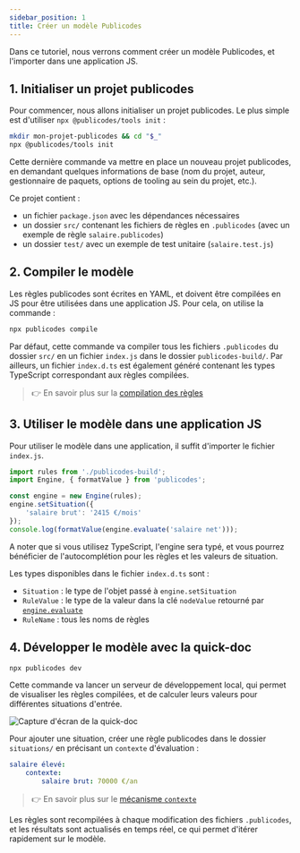 ```yaml
---
sidebar_position: 1
title: Créer un modèle Publicodes
---
```


<script lang="ts">
    import quickdocSrc from './quickdoc.png';
</script>

Dans ce tutoriel, nous verrons comment créer un modèle Publicodes, et l'importer dans une application JS.

## 1. Initialiser un projet publicodes

Pour commencer, nous allons initialiser un projet publicodes. Le plus simple est d'utiliser `npx @publicodes/tools init` :

```bash
mkdir mon-projet-publicodes && cd "$_"
npx @publicodes/tools init
```

Cette dernière commande va mettre en place un nouveau projet publicodes, en demandant quelques informations de base (nom du projet, auteur, gestionnaire de paquets, options de tooling au sein du projet, etc.).

Ce projet contient :

- un fichier `package.json` avec les dépendances nécessaires
- un dossier `src/` contenant les fichiers de règles en `.publicodes` (avec un exemple de règle `salaire.publicodes`)
- un dossier `test/` avec un exemple de test unitaire (`salaire.test.js`)

## 2. Compiler le modèle

Les règles publicodes sont écrites en YAML, et doivent être compilées en JS pour être utilisées dans une application JS. Pour cela, on utilise la commande :

```bash
npx publicodes compile
```

Par défaut, cette commande va compiler tous les fichiers `.publicodes` du dossier `src/` en un fichier `index.js` dans le dossier `publicodes-build/`. Par ailleurs, un fichier `index.d.ts` est également généré contenant les types TypeScript correspondant aux règles compilées.

> 👉 En savoir plus sur la [compilation des règles](/docs/manuel/compilation)

## 3. Utiliser le modèle dans une application JS

Pour utiliser le modèle dans une application, il suffit d'importer le fichier `index.js`.

```ts
import rules from './publicodes-build';
import Engine, { formatValue } from 'publicodes';

const engine = new Engine(rules);
engine.setSituation({
    'salaire brut': '2415 €/mois'
});
console.log(formatValue(engine.evaluate('salaire net')));
```

A noter que si vous utilisez TypeScript, l'engine sera typé, et vous pourrez bénéficier de l'autocomplétion pour les règles et les valeurs de situation.

Les types disponibles dans le fichier `index.d.ts` sont :

- `Situation` : le type de l'objet passé à `engine.setSituation`
- `RuleValue` : le type de la valeur dans la clé `nodeValue` retourné par [`engine.evaluate`](/docs/api/publicodes/classes/Engine#evaluate)
- `RuleName` : tous les noms de règles

## 4. Développer le modèle avec la quick-doc

```bash
npx publicodes dev
```

Cette commande va lancer un serveur de développement local, qui permet de visualiser les règles compilées, et de calculer leurs valeurs pour différentes situations d'entrée.

<img src={quickdocSrc} alt="Capture d'écran de la quick-doc" />

Pour ajouter une situation, créer une règle publicodes dans le dossier `situations/` en précisant un `contexte` d'évaluation :

```yaml
salaire élevé:
    contexte:
        salaire brut: 70000 €/an
```

> 👉 En savoir plus sur le [mécanisme `contexte`](/docs/mecanismes#contexte)

Les règles sont recompilées à chaque modification des fichiers `.publicodes`, et les résultats sont actualisés en temps réel, ce qui permet d'itérer rapidement sur le modèle.

<!--
## 5. Publier le paquet

<Callout type="warning" title="Bientôt disponible">

L'API pour exporter / importer des règles publicodes est en cours de réécriture, et n'est pas encore disponible. Nous mettrons à jour ce tutoriel dès que cette fonctionnalité sera disponible.

</Callout> -->
